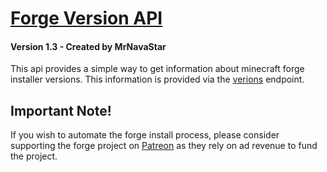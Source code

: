 # [Forge Version API](https://mrnavastar.github.io/ForgeVersionAPI/)
#### Version 1.3 - Created by MrNavaStar

This api provides a simple way to get information about minecraft forge
installer versions. This information is provided via the [verions](https://mrnavastar.github.io/ForgeVersionAPI/forge-versions.json) endpoint.

## Important Note!
If you wish to automate the forge install process, please consider supporting
the forge project on [Patreon](https://www.patreon.com/LexManos/) as they rely on ad revenue to fund the project.
